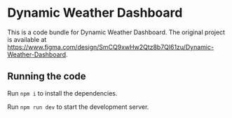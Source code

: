 
  # Dynamic Weather Dashboard

  This is a code bundle for Dynamic Weather Dashboard. The original project is available at https://www.figma.com/design/SmCQ9xwHw2Qtz8b7Ql61zu/Dynamic-Weather-Dashboard.

  ## Running the code

  Run `npm i` to install the dependencies.

  Run `npm run dev` to start the development server.
  
